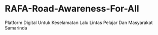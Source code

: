 # RAFA-Road-Awareness-For-All
Platform Digital Untuk Keselamatan Lalu Lintas Pelajar Dan Masyarakat Samarinda
